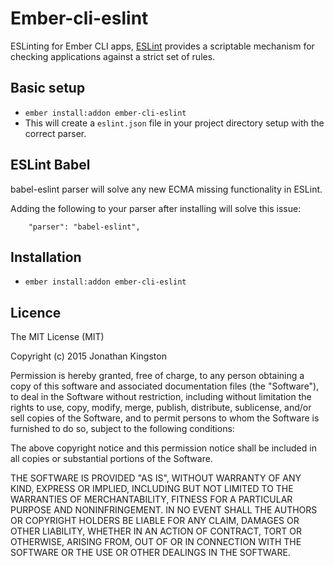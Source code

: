 # Ember-cli-eslint

ESLinting for Ember CLI apps, [ESLint](http://eslint.org/) provides a scriptable mechanism for checking applications against a strict set of rules.

## Basic setup

* `ember install:addon ember-cli-eslint`
* This will create a `eslint.json` file in your project directory setup with the correct parser.

## ESLint Babel

babel-eslint parser will solve any new ECMA missing functionality in ESLint.

Adding the following to your parser after installing will solve this issue:
```
    "parser": "babel-eslint",
```

## Installation

* `ember install:addon ember-cli-eslint`

## Licence

The MIT License (MIT)

Copyright (c) 2015 Jonathan Kingston

Permission is hereby granted, free of charge, to any person obtaining a copy
of this software and associated documentation files (the "Software"), to deal
in the Software without restriction, including without limitation the rights
to use, copy, modify, merge, publish, distribute, sublicense, and/or sell
copies of the Software, and to permit persons to whom the Software is
furnished to do so, subject to the following conditions:

The above copyright notice and this permission notice shall be included in
all copies or substantial portions of the Software.

THE SOFTWARE IS PROVIDED "AS IS", WITHOUT WARRANTY OF ANY KIND, EXPRESS OR
IMPLIED, INCLUDING BUT NOT LIMITED TO THE WARRANTIES OF MERCHANTABILITY,
FITNESS FOR A PARTICULAR PURPOSE AND NONINFRINGEMENT. IN NO EVENT SHALL THE
AUTHORS OR COPYRIGHT HOLDERS BE LIABLE FOR ANY CLAIM, DAMAGES OR OTHER
LIABILITY, WHETHER IN AN ACTION OF CONTRACT, TORT OR OTHERWISE, ARISING FROM,
OUT OF OR IN CONNECTION WITH THE SOFTWARE OR THE USE OR OTHER DEALINGS IN
THE SOFTWARE.
